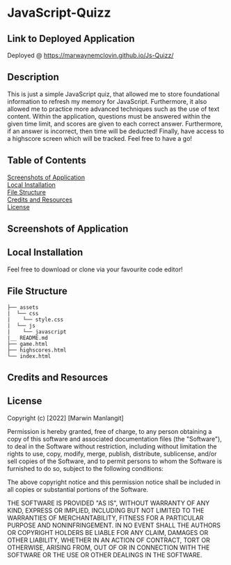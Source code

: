 # JavaScript-Quizz
## Link to Deployed Application
Deployed @ https://marwaynemclovin.github.io/Js-Quizz/

## Description
This is just a simple JavaScript quiz, that allowed me to store foundational information to refresh my memory for JavaScript. Furthermore, it also allowed me to practice more advanced techniques such as the use of text content. Within the application, questions must be answered within the given time limit, and scores are given to each correct answer. Furthermore, if an answer is incorrect, then time will be deducted! Finally, have access to a highscore screen which will be tracked. Feel free to have a go!

## Table of Contents
[Screenshots of Application](#Screenshots-of-Application) <br>
[Local Installation](#Local-Installation) <br>
[File Structure](#File-Structure) <br>
[Credits and Resources](#Credits-and-Resources) <br>
[License](#License)

## Screenshots of Application


## Local Installation
Feel free to download or clone via your favourite code editor!

## File Structure
```
├── assets
|  └── css
|    └── style.css
|  └── js
|    └── javascript
|__ README.md
├── game.html
├── highscores.html
└── index.html
```
## Credits and Resources

## License
Copyright (c) [2022] [Marwin Manlangit]

Permission is hereby granted, free of charge, to any person obtaining a copy
of this software and associated documentation files (the "Software"), to deal
in the Software without restriction, including without limitation the rights
to use, copy, modify, merge, publish, distribute, sublicense, and/or sell
copies of the Software, and to permit persons to whom the Software is
furnished to do so, subject to the following conditions:

The above copyright notice and this permission notice shall be included in all
copies or substantial portions of the Software.

THE SOFTWARE IS PROVIDED "AS IS", WITHOUT WARRANTY OF ANY KIND, EXPRESS OR
IMPLIED, INCLUDING BUT NOT LIMITED TO THE WARRANTIES OF MERCHANTABILITY,
FITNESS FOR A PARTICULAR PURPOSE AND NONINFRINGEMENT. IN NO EVENT SHALL THE
AUTHORS OR COPYRIGHT HOLDERS BE LIABLE FOR ANY CLAIM, DAMAGES OR OTHER
LIABILITY, WHETHER IN AN ACTION OF CONTRACT, TORT OR OTHERWISE, ARISING FROM,
OUT OF OR IN CONNECTION WITH THE SOFTWARE OR THE USE OR OTHER DEALINGS IN THE
SOFTWARE.

